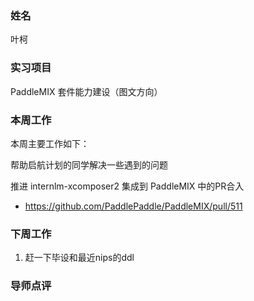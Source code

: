 ### 姓名

叶柯

### 实习项目

PaddleMIX 套件能力建设（图文方向）

### 本周工作

本周主要工作如下：

帮助启航计划的同学解决一些遇到的问题

推进 internlm-xcomposer2 集成到 PaddleMIX 中的PR合入

+ https://github.com/PaddlePaddle/PaddleMIX/pull/511

### 下周工作

1. 赶一下毕设和最近nips的ddl

### 导师点评